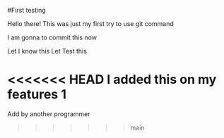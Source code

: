 #First testing


Hello there!
This was just my first try to use git command

I am gonna to commit this now

Let I know this 
Let Test this

<<<<<<< HEAD
I added this on my features 1
=======
Add by another programmer
>>>>>>> main
